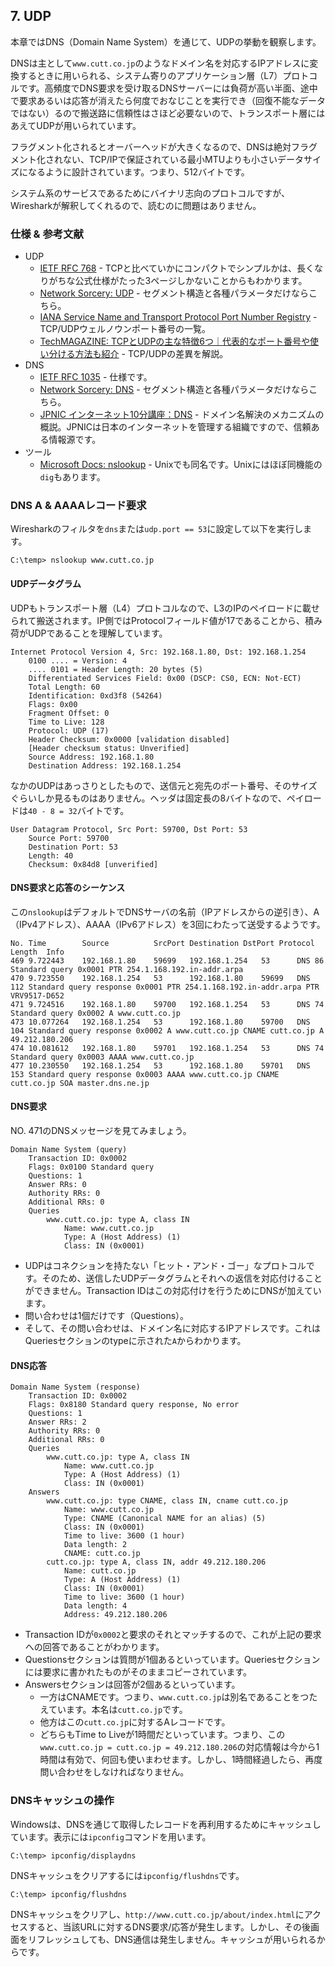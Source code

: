 ## 7. UDP

本章ではDNS（Domain Name System）を通じて、UDPの挙動を観察します。

DNSは主として`www.cutt.co.jp`のようなドメイン名を対応するIPアドレスに変換するときに用いられる、システム寄りのアプリケーション層（L7）プロトコルです。高頻度でDNS要求を受け取るDNSサーバーには負荷が高い半面、途中で要求あるいは応答が消えたら何度でおなじことを実行でき（回復不能なデータではない）るので搬送路に信頼性はさほど必要ないので、トランスポート層にはあえてUDPが用いられています。

フラグメント化されるとオーバーヘッドが大きくなるので、DNSは絶対フラグメント化されない、TCP/IPで保証されている最小MTUよりも小さいデータサイズになるように設計されています。つまり、512バイトです。

システム系のサービスであるためにバイナリ志向のプロトコルですが、Wiresharkが解釈してくれるので、読むのに問題はありません。


### 仕様 & 参考文献

- UDP
	- [IETF RFC 768](https://www.ietf.org/rfc/rfc768.txt) - TCPと比べていかにコンパクトでシンプルかは、長くなりがちな公式仕様がたった3ページしかないことからもわかります。	
	- [Network Sorcery: UDP](http://www.networksorcery.com/enp/protocol/udp.htm) - セグメント構造と各種パラメータだけならこちら。
	- [IANA Service Name and Transport Protocol Port Number Registry](https://www.iana.org/assignments/service-names-port-numbers/service-names-port-numbers.txt) - TCP/UDPウェルノウンポート番号の一覧。	
	- [TechMAGAZINE: TCPとUDPの主な特徴6つ｜代表的なポート番号や使い分ける方法も紹介](https://www.fenet.jp/infla/column/network/tcpとudpの主な特徴6つ｜代表的なポート番号や使い分) - TCP/UDPの差異を解説。
- DNS
	- [IETF RFC 1035](https://datatracker.ietf.org/doc/html/rfc1035) - 仕様です。
	- [Network Sorcery: DNS](http://www.networksorcery.com/enp/protocol/dns.htm) - セグメント構造と各種パラメータだけならこちら。	
	- [JPNIC インターネット10分講座：DNS](https://www.nic.ad.jp/ja/newsletter/No22/080.html) - ドメイン名解決のメカニズムの概説。JPNICは日本のインターネットを管理する組織ですので、信頼ある情報源です。
- ツール
    - [Microsoft Docs: nslookup](https://docs.microsoft.com/en-us/windows-server/administration/windows-commands/nslookup) - Unixでも同名です。Unixにはほぼ同機能の`dig`もあります。


### DNS A & AAAAレコード要求

Wiresharkのフィルタを`dns`または`udp.port == 53`に設定して以下を実行します。

```
C:\temp> nslookup www.cutt.co.jp
```

#### UDPデータグラム

UDPもトランスポート層（L4）プロトコルなので、L3のIPのペイロードに載せられて搬送されます。IP側ではProtocolフィールド値が17であることから、積み荷がUDPであることを理解しています。

```
Internet Protocol Version 4, Src: 192.168.1.80, Dst: 192.168.1.254
    0100 .... = Version: 4
    .... 0101 = Header Length: 20 bytes (5)
    Differentiated Services Field: 0x00 (DSCP: CS0, ECN: Not-ECT)
    Total Length: 60
    Identification: 0xd3f8 (54264)
    Flags: 0x00
    Fragment Offset: 0
    Time to Live: 128
    Protocol: UDP (17)
    Header Checksum: 0x0000 [validation disabled]
    [Header checksum status: Unverified]
    Source Address: 192.168.1.80
    Destination Address: 192.168.1.254
```

なかのUDPはあっさりとしたもので、送信元と宛先のポート番号、そのサイズぐらいしか見るものはありません。ヘッダは固定長の8バイトなので、ペイロードは`40 - 8 = 32`バイトです。

```
User Datagram Protocol, Src Port: 59700, Dst Port: 53
    Source Port: 59700
    Destination Port: 53
    Length: 40
    Checksum: 0x84d8 [unverified]
```

#### DNS要求と応答のシーケンス

この`nslookup`はデフォルトでDNSサーバの名前（IPアドレスからの逆引き）、A（IPv4アドレス）、AAAA（IPv6アドレス）を3回にわたって送受するようです。

```
No.	Time		Source			SrcPort	Destination	DstPort	Protocol	Length	Info
469	9.722443	192.168.1.80	59699	192.168.1.254	53		DNS	86	Standard query 0x0001 PTR 254.1.168.192.in-addr.arpa
470	9.723550	192.168.1.254	53		192.168.1.80	59699	DNS	112	Standard query response 0x0001 PTR 254.1.168.192.in-addr.arpa PTR VRV9517-D652
471	9.724516	192.168.1.80	59700	192.168.1.254	53		DNS	74	Standard query 0x0002 A www.cutt.co.jp
473	10.077264	192.168.1.254	53		192.168.1.80	59700	DNS	104	Standard query response 0x0002 A www.cutt.co.jp CNAME cutt.co.jp A 49.212.180.206
474	10.081612	192.168.1.80	59701	192.168.1.254	53		DNS	74	Standard query 0x0003 AAAA www.cutt.co.jp
477	10.230550	192.168.1.254	53		192.168.1.80	59701	DNS	153	Standard query response 0x0003 AAAA www.cutt.co.jp CNAME cutt.co.jp SOA master.dns.ne.jp
```

#### DNS要求

NO. 471のDNSメッセージを見てみましょう。

```
Domain Name System (query)
    Transaction ID: 0x0002
    Flags: 0x0100 Standard query
    Questions: 1
    Answer RRs: 0
    Authority RRs: 0
    Additional RRs: 0
    Queries
        www.cutt.co.jp: type A, class IN
            Name: www.cutt.co.jp
            Type: A (Host Address) (1)
            Class: IN (0x0001)
```

- UDPはコネクションを持たない「ヒット・アンド・ゴー」なプロトコルです。そのため、送信したUDPデータグラムとそれへの返信を対応付けることができません。Transaction IDはこの対応付けを行うためにDNSが加えています。
- 問い合わせは1個だけです（Questions）。
- そして、その問い合わせは、ドメイン名に対応するIPアドレスです。これはQueriesセクションのtypeに示された`A`からわかります。

#### DNS応答

```
Domain Name System (response)
    Transaction ID: 0x0002
    Flags: 0x8180 Standard query response, No error
    Questions: 1
    Answer RRs: 2
    Authority RRs: 0
    Additional RRs: 0
    Queries
        www.cutt.co.jp: type A, class IN
            Name: www.cutt.co.jp
            Type: A (Host Address) (1)
            Class: IN (0x0001)
    Answers
        www.cutt.co.jp: type CNAME, class IN, cname cutt.co.jp
            Name: www.cutt.co.jp
            Type: CNAME (Canonical NAME for an alias) (5)
            Class: IN (0x0001)
            Time to live: 3600 (1 hour)
            Data length: 2
            CNAME: cutt.co.jp
        cutt.co.jp: type A, class IN, addr 49.212.180.206
            Name: cutt.co.jp
            Type: A (Host Address) (1)
            Class: IN (0x0001)
            Time to live: 3600 (1 hour)
            Data length: 4
            Address: 49.212.180.206
```

- Transaction IDが`0x0002`と要求のそれとマッチするので、これが上記の要求への回答であることがわかります。
- Questionsセクションは質問が1個あるといっています。Queriesセクションには要求に書かれたものがそのままコピーされています。
- Answersセクションは回答が2個あるといっています。
	- 一方はCNAMEです。つまり、`www.cutt.co.jp`は別名であることをつたえています。本名は`cutt.co.jp`です。
	- 他方はこの`cutt.co.jp`に対するAレコードです。
	- どちらもTime to Liveが1時間だといっています。つまり、この`www.cutt.co.jp = cutt.co.jp = 49.212.180.206`の対応情報は今から1時間は有効で、何回も使いまわせます。しかし、1時間経過したら、再度問い合わせをしなければなりません。


### DNSキャッシュの操作

Windowsは、DNSを通じて取得したレコードを再利用するためにキャッシュしています。表示には`ipconfig`コマンドを用います。

```
C:\temp> ipconfig/displaydns
```

DNSキャッシュをクリアするには`ipconfig/flushdns`です。

```
C:\temp> ipconfig/flushdns
```

DNSキャッシュをクリアし、`http://www.cutt.co.jp/about/index.html`にアクセスすると、当該URLに対するDNS要求/応答が発生します。しかし、その後画面をリフレッシュしても、DNS通信は発生しません。キャッシュが用いられるからです。

